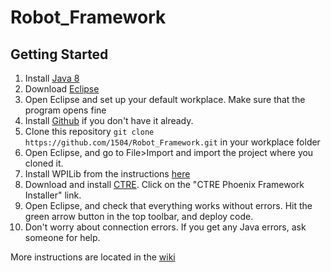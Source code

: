 # Robot_Framework

## Getting Started

1. Install [Java 8](http://www.oracle.com/technetwork/java/javase/downloads/jdk8-downloads-2133151.html)
2. Download [Eclipse](https://www.eclipse.org/downloads/packages/eclipse-ide-java-developers/keplersr1)
3. Open Eclipse and set up your default workplace. Make sure that the program opens fine
4. Install [Github](https://git-scm.com/downloads) if you don't have it already.
5. Clone this repository `git clone https://github.com/1504/Robot_Framework.git` in your workplace folder
6. Open Eclipse, and go to File>Import and import the project where you cloned it.
7. Install WPILib from the instructions [here](https://wpilib.screenstepslive.com/s/currentCS/m/getting_started/l/599679-installing-eclipse-c-java#installing-the-development-plugins-option-1-online-install)
8. Download and install [CTRE](http://www.ctr-electronics.com/hro.html#product_tabs_technical_resources). Click on the "CTRE Phoenix Framework Installer" link.
9. Open Eclipse, and check that everything works without errors. Hit the green arrow button in the top toolbar, and deploy code.
10. Don't worry about connection errors. If you get any Java errors, ask someone for help.

More instructions are located in the [wiki](https://github.com/1504/Robot_Framework/wiki)